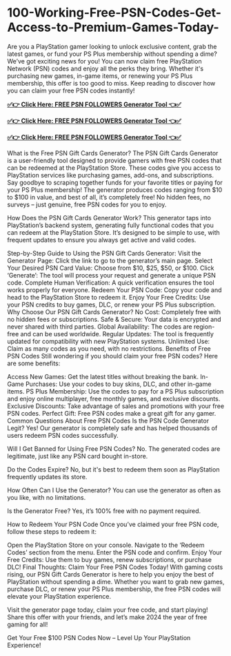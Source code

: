 # 100-Working-Free-PSN-Codes-Get-Access-to-Premium-Games-Today-
Are you a PlayStation gamer looking to unlock exclusive content, grab the latest games, or fund your PS Plus membership without spending a dime? We’ve got exciting news for you! You can now claim free PlayStation Network (PSN) codes and enjoy all the perks they bring. Whether it's purchasing new games, in-game items, or renewing your PS Plus membership, this offer is too good to miss. Keep reading to discover how you can claim your free PSN codes instantly!



**[✅👉 Click Here: FREE PSN FOLLOWERS Generator Tool 👈✅](https://usaofferzon.com/psn)**


**[✅👉 Click Here: FREE PSN FOLLOWERS Generator Tool 👈✅](https://usaofferzon.com/alloffergiftcard)**


**[✅👉 Click Here: FREE PSN FOLLOWERS Generator Tool 👈✅](https://usaofferzon.com/giftcard)**



What is the Free PSN Gift Cards Generator?
The PSN Gift Cards Generator is a user-friendly tool designed to provide gamers with free PSN codes that can be redeemed at the PlayStation Store. These codes give you access to PlayStation services like purchasing games, add-ons, and subscriptions. Say goodbye to scraping together funds for your favorite titles or paying for your PS Plus membership! The generator produces codes ranging from $10 to $100 in value, and best of all, it’s completely free! No hidden fees, no surveys – just genuine, free PSN codes for you to enjoy.

How Does the PSN Gift Cards Generator Work?
This generator taps into PlayStation’s backend system, generating fully functional codes that you can redeem at the PlayStation Store. It’s designed to be simple to use, with frequent updates to ensure you always get active and valid codes.

Step-by-Step Guide to Using the PSN Gift Cards Generator:
Visit the Generator Page: Click the link to go to the generator’s main page.
Select Your Desired PSN Card Value: Choose from $10, $25, $50, or $100.
Click ‘Generate’: The tool will process your request and generate a unique PSN code.
Complete Human Verification: A quick verification ensures the tool works properly for everyone.
Redeem Your PSN Code: Copy your code and head to the PlayStation Store to redeem it.
Enjoy Your Free Credits: Use your PSN credits to buy games, DLC, or renew your PS Plus subscription.
Why Choose Our PSN Gift Cards Generator?
No Cost: Completely free with no hidden fees or subscriptions.
Safe & Secure: Your data is encrypted and never shared with third parties.
Global Availability: The codes are region-free and can be used worldwide.
Regular Updates: The tool is frequently updated for compatibility with new PlayStation systems.
Unlimited Use: Claim as many codes as you need, with no restrictions.
Benefits of Free PSN Codes
Still wondering if you should claim your free PSN codes? Here are some benefits:

Access New Games: Get the latest titles without breaking the bank.
In-Game Purchases: Use your codes to buy skins, DLC, and other in-game items.
PS Plus Membership: Use the codes to pay for a PS Plus subscription and enjoy online multiplayer, free monthly games, and exclusive discounts.
Exclusive Discounts: Take advantage of sales and promotions with your free PSN codes.
Perfect Gift: Free PSN codes make a great gift for any gamer.
Common Questions About Free PSN Codes
Is the PSN Code Generator Legit?
Yes! Our generator is completely safe and has helped thousands of users redeem PSN codes successfully.

Will I Get Banned for Using Free PSN Codes?
No. The generated codes are legitimate, just like any PSN card bought in-store.

Do the Codes Expire?
No, but it's best to redeem them soon as PlayStation frequently updates its store.

How Often Can I Use the Generator?
You can use the generator as often as you like, with no limitations.

Is the Generator Free?
Yes, it’s 100% free with no payment required.

How to Redeem Your PSN Code
Once you’ve claimed your free PSN code, follow these steps to redeem it:

Open the PlayStation Store on your console.
Navigate to the ‘Redeem Codes’ section from the menu.
Enter the PSN code and confirm.
Enjoy Your Free Credits: Use them to buy games, renew subscriptions, or purchase DLC!
Final Thoughts: Claim Your Free PSN Codes Today!
With gaming costs rising, our PSN Gift Cards Generator is here to help you enjoy the best of PlayStation without spending a dime. Whether you want to grab new games, purchase DLC, or renew your PS Plus membership, the free PSN codes will elevate your PlayStation experience.

Visit the generator page today, claim your free code, and start playing! Share this offer with your friends, and let’s make 2024 the year of free gaming for all!

Get Your Free $100 PSN Codes Now – Level Up Your PlayStation Experience!

